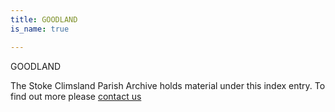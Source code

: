 ```yaml
---
title: GOODLAND
is_name: true

---
```


GOODLAND


The Stoke Climsland Parish Archive holds material under this index entry. To find out more please [contact us](/contact/)
